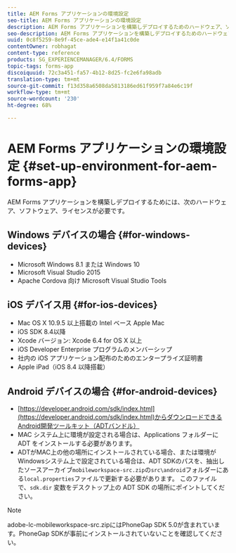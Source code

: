 ```yaml
---
title: AEM Forms アプリケーションの環境設定
seo-title: AEM Forms アプリケーションの環境設定
description: AEM Forms アプリケーションを構築しデプロイするためのハードウェア、ソフトウェア、ライセンス。
seo-description: AEM Forms アプリケーションを構築しデプロイするためのハードウェア、ソフトウェア、ライセンス。
uuid: 0c8f5259-8e9f-45ce-ade4-e14f1a41c0de
contentOwner: robhagat
content-type: reference
products: SG_EXPERIENCEMANAGER/6.4/FORMS
topic-tags: forms-app
discoiquuid: 72c3a451-fa57-4b12-8d25-fc2e6fa98adb
translation-type: tm+mt
source-git-commit: f13d358a6508da5813186ed61f959f7a84e6c19f
workflow-type: tm+mt
source-wordcount: '230'
ht-degree: 68%

---
```



# AEM Forms アプリケーションの環境設定  {#set-up-environment-for-aem-forms-app}

AEM Forms アプリケーションを構築しデプロイするためには、次のハードウェア、ソフトウェア、ライセンスが必要です。

## Windows デバイスの場合  {#for-windows-devices}

* Microsoft Windows 8.1 または Windows 10
* Microsoft Visual Studio 2015
* Apache Cordova 向け Microsoft Visual Studio Tools

## iOS デバイス用 {#for-ios-devices}

* Mac OS X 10.9.5 以上搭載の Intel ベース Apple Mac
* iOS SDK 8.4以降
* Xcode バージョン: Xcode 6.4 for OS X 以上
* iOS Developer Enterprise プログラムのメンバーシップ
* 社内の iOS アプリケーション配布のためのエンタープライズ証明書
* Apple iPad（iOS 8.4 以降搭載）

## Android デバイスの場合  {#for-android-devices}

* [https://developer.android.com/sdk/index.html](https://developer.android.com/sdk/index.html)からダウンロードできるAndroid開発ツールキット（ADTバンドル）
* MAC システム上に環境が設定される場合は、Applications フォルダーに ADT をインストールする必要があります。
* ADTがMAC上の他の場所にインストールされている場合、または環境がWindowsシステム上で設定されている場合は、ADT SDKのパスを、抽出したソースアーカイブ`mobileworkspace-src.zip`の`src\android`フォルダーにある`local.properties`ファイルで更新する必要があります。 このファイルで、`sdk.dir` 変数をデスクトップ上の ADT SDK の場所にポイントしてください。

>[!NOTE]
>
>adobe-lc-mobileworkspace-src.zipにはPhoneGap SDK 5.0が含まれています。PhoneGap SDKが事前にインストールされていないことを確認してください。
